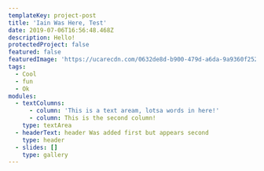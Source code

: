 ```yaml
---
templateKey: project-post
title: 'Iain Was Here, Test'
date: 2019-07-06T16:56:48.468Z
description: Hello!
protectedProject: false
featured: false
featuredImage: 'https://ucarecdn.com/0632de8d-b900-479d-a6da-9a9360f252c7/'
tags:
  - Cool
  - fun
  - Ok
modules:
  - textColumns:
      - column: 'This is a text aream, lotsa words in here!'
      - column: This is the second column!
    type: textArea
  - headerText: header Was added first but appears second
    type: header
  - slides: []
    type: gallery
---
```

